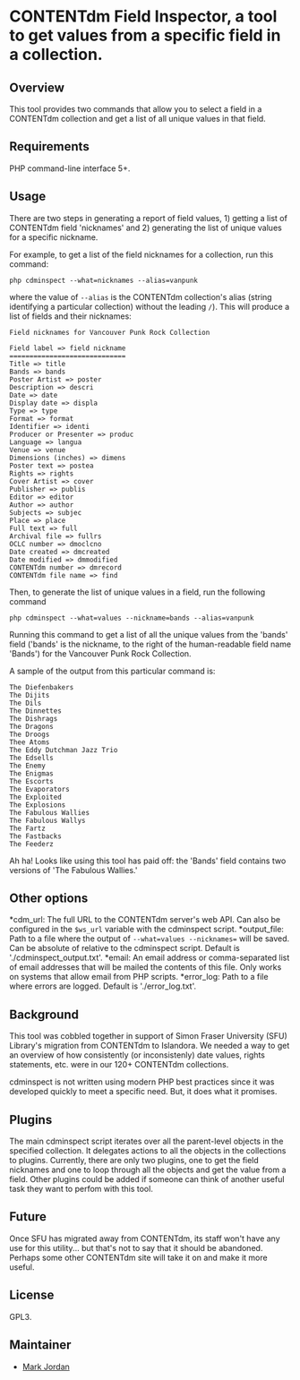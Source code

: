 # CONTENTdm Field Inspector, a tool to get values from a specific field in a collection.

## Overview

This tool provides two commands that allow you to select a field in a CONTENTdm collection and get a list of all unique values in that field.

## Requirements

PHP command-line interface 5+.

## Usage

There are two steps in generating a report of field values, 1) getting a list of CONTENTdm field 'nicknames' and 2) generating the list of unique values for a specific nickname.

For example, to get a list of the field nicknames for a collection, run this command:

```php cdminspect --what=nicknames --alias=vanpunk```

where the value of `--alias` is the CONTENTdm collection's alias (string identifying a particular collection) without the leading `/`). This will produce a list of fields and their nicknames:

```
Field nicknames for Vancouver Punk Rock Collection

Field label => field nickname
=============================
Title => title
Bands => bands
Poster Artist => poster
Description => descri
Date => date
Display date => displa
Type => type
Format => format
Identifier => identi
Producer or Presenter => produc
Language => langua
Venue => venue
Dimensions (inches) => dimens
Poster text => postea
Rights => rights
Cover Artist => cover
Publisher => publis
Editor => editor
Author => author
Subjects => subjec
Place => place
Full text => full
Archival file => fullrs
OCLC number => dmoclcno
Date created => dmcreated
Date modified => dmmodified
CONTENTdm number => dmrecord
CONTENTdm file name => find
```

Then, to generate the list of unique values in a field, run the following command

```
php cdminspect --what=values --nickname=bands --alias=vanpunk
```

Running this command to get a list of all the unique values from the 'bands' field ('bands' is the nickname, to the right of the human-readable field name 'Bands') for the Vancouver Punk Rock Collection.

A sample of the output from this particular command is:

```
The Diefenbakers
The Dijits
The Dils
The Dinnettes
The Dishrags
The Dragons
The Droogs
Thee Atoms
The Eddy Dutchman Jazz Trio
The Edsells
The Enemy
The Enigmas
The Escorts
The Evaporators
The Exploited
The Explosions
The Fabulous Wallies
The Fabulous Wallys
The Fartz
The Fastbacks
The Feederz
```
Ah ha! Looks like using this tool has paid off: the 'Bands' field contains two versions of 'The Fabulous Wallies.'

## Other options

*cdm_url: The full URL to the CONTENTdm server's web API. Can also be configured in the `$ws_url` variable with the cdminspect script.
*output_file: Path to a file where the output of `--what=values --nicknames=` will be saved. Can be absolute of relative to the cdminspect script. Default is './cdminspect_output.txt'.
*email: An email address or comma-separated list of email addresses that will be mailed the contents of this file. Only works on systems that allow email from PHP scripts.
*error_log: Path to a file where errors are logged. Default is './error_log.txt'.

## Background

This tool was cobbled together in support of Simon Fraser University (SFU) Library's migration from CONTENTdm to Islandora. We needed a way to get an overview of how consistently (or inconsistenly) date values, rights statements, etc. were in our 120+ CONTENTdm collections.


cdminspect is not written using modern PHP best practices since it was developed quickly to meet a specific need. But, it does what it promises.

## Plugins

The main cdminspect script iterates over all the parent-level objects in the specified collection. It delegates actions to all the objects in the collections to plugins. Currently, there are only two plugins, one to get the field nicknames and one to loop through all the objects and get the value from a field. Other plugins could be added if someone can think of another useful task they want to perfom with this tool.

## Future

Once SFU has migrated away from CONTENTdm, its staff won't have any use for this utility... but that's not to say that it should be abandoned. Perhaps some other CONTENTdm site will take it on and make it more useful.

## License

GPL3.

## Maintainer

* [Mark Jordan](https://github.com/mjordan)



